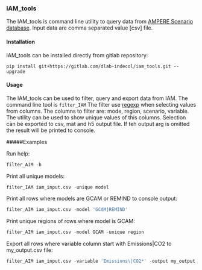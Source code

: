 ### IAM_tools
The IAM_tools is command line utility to query data from [AMPERE Scenario database](http://www.iiasa.ac.at/web/home/research/researchPrograms/Energy/AMPERE_Scenario_database.html).
Input data are comma separated value [csv] file.

#### Installation
IAM_tools can be installed directly from gitlab repository:

```pip install git+https://gitlab.com/dlab-indecol/iam_tools.git --upgrade```

#### Usage
The IAM_tools can be used to filter, query and export data from IAM.
The command line tool is ```filter_IAM```
The filter use [regexp](https://docs.python.org/3.6/howto/regex.html)
when selecting values from columns.
The columns to filter are: mode, region, scenario, variable.
The utility can be used to show unique values of this columns.
Selection can be exported to csv, mat and h5 output file.
If teh output arg is omitted the result will be printed to console.

#####Examples

Run help:
```python
filter_AIM -h
```
Print all unique models:

```python
filter_IAM iam_input.csv -unique model
```
     
Print all rows where models are GCAM or REMIND to console output:
```python
filter_AIM iam_input.csv -model 'GCAM|REMIND'
```
   
Print unique regions of rows where model is GCAM:
```python
filter_AIM iam_input.csv -model GCAM -unique region
```
     
Export all rows where variable column start with Emissions|CO2 to my_output.csv file:
```python
filter_AIM iam_input.csv -variable 'Emissions\|CO2*' -output my_output.csv
```

